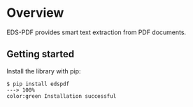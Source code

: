 # Overview

EDS-PDF provides smart text extraction from PDF documents.

## Getting started

Install the library with pip:

<div class="termy">

```console
$ pip install edspdf
---> 100%
color:green Installation successful
```

</div>
